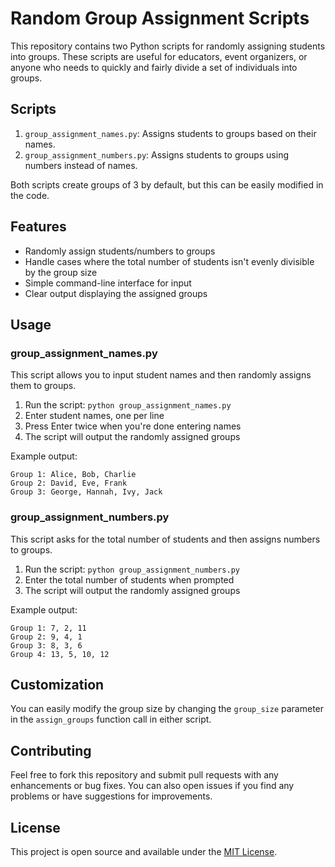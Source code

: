 # Random Group Assignment Scripts

This repository contains two Python scripts for randomly assigning students into groups. These scripts are useful for educators, event organizers, or anyone who needs to quickly and fairly divide a set of individuals into groups.

## Scripts

1. `group_assignment_names.py`: Assigns students to groups based on their names.
2. `group_assignment_numbers.py`: Assigns students to groups using numbers instead of names.

Both scripts create groups of 3 by default, but this can be easily modified in the code.

## Features

- Randomly assign students/numbers to groups
- Handle cases where the total number of students isn't evenly divisible by the group size
- Simple command-line interface for input
- Clear output displaying the assigned groups

## Usage

### group_assignment_names.py

This script allows you to input student names and then randomly assigns them to groups.

1. Run the script: `python group_assignment_names.py`
2. Enter student names, one per line
3. Press Enter twice when you're done entering names
4. The script will output the randomly assigned groups

Example output:
```
Group 1: Alice, Bob, Charlie
Group 2: David, Eve, Frank
Group 3: George, Hannah, Ivy, Jack
```

### group_assignment_numbers.py

This script asks for the total number of students and then assigns numbers to groups.

1. Run the script: `python group_assignment_numbers.py`
2. Enter the total number of students when prompted
3. The script will output the randomly assigned groups

Example output:
```
Group 1: 7, 2, 11
Group 2: 9, 4, 1
Group 3: 8, 3, 6
Group 4: 13, 5, 10, 12
```

## Customization

You can easily modify the group size by changing the `group_size` parameter in the `assign_groups` function call in either script.

## Contributing

Feel free to fork this repository and submit pull requests with any enhancements or bug fixes. You can also open issues if you find any problems or have suggestions for improvements.

## License

This project is open source and available under the [MIT License](LICENSE).
